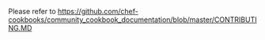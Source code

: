 Please refer to https://github.com/chef-cookbooks/community_cookbook_documentation/blob/master/CONTRIBUTING.MD


